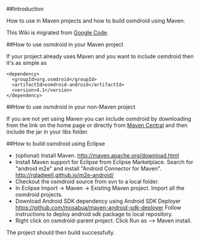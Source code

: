 ##Introduction

How to use in Maven projects and how to build osmdroid using Maven.

This Wiki is migrated from [Google Code](https://code.google.com/p/osmdroid/w/edit/HowToMaven).

##How to use osmdroid in your Maven project

If your project already uses Maven and you want to include osmdroid then it's as simple as

    <dependency>
      <groupId>org.osmdroid</groupId>
      <artifactId>osmdroid-android</artifactId>
      <version>4.1</version>
    </dependency>


##How to use osmdroid in your non-Maven project

If you are not yet using Maven you can include osmdroid by downloading from the link on the home page or directly from [Maven Central](https://oss.sonatype.org/content/groups/public/org/osmdroid/) and then include the jar in your libs folder.


##How to build osmdroid using Eclipse

 * (optional) Install Maven. http://maven.apache.org/download.html
 * Install Maven support for Eclipse from Eclipse Marketplace. Search for "android m2e" and install "Android Connector for Maven". http://rgladwell.github.io/m2e-android/
 * Checkout the osmdroid source from svn to a local folder.
 * In Eclipse Import -> Maven -> Existing Maven project. Import all the osmdroid projects.
 * Download Android SDK dependency using Android SDK Deployer https://github.com/mosabua/maven-android-sdk-deployer  Follow instructions to deploy android sdk package to local repository.
 * Right click on osmdroid-parent project. Click Run as --> Maven install.

The project should then build successfully.